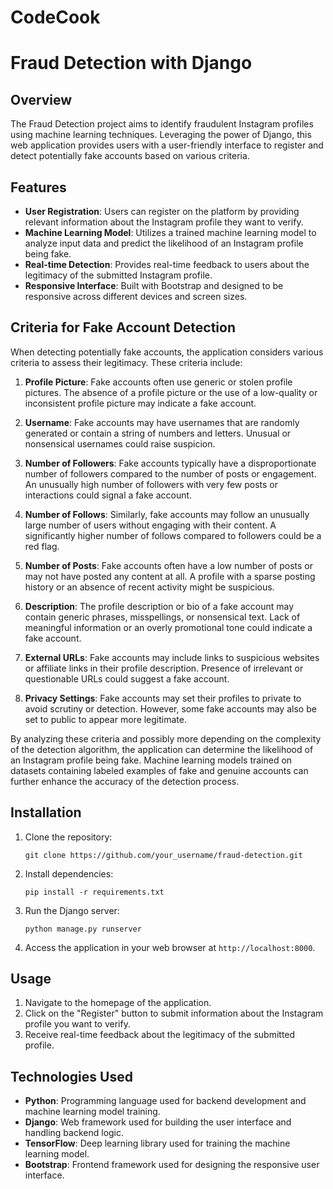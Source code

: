 # CodeCook


# Fraud Detection with Django

## Overview

The Fraud Detection project aims to identify fraudulent Instagram profiles using machine learning techniques. Leveraging the power of Django, this web application provides users with a user-friendly interface to register and detect potentially fake accounts based on various criteria.

## Features

- **User Registration**: Users can register on the platform by providing relevant information about the Instagram profile they want to verify.
- **Machine Learning Model**: Utilizes a trained machine learning model to analyze input data and predict the likelihood of an Instagram profile being fake.
- **Real-time Detection**: Provides real-time feedback to users about the legitimacy of the submitted Instagram profile.
- **Responsive Interface**: Built with Bootstrap and designed to be responsive across different devices and screen sizes.

## Criteria for Fake Account Detection

When detecting potentially fake accounts, the application considers various criteria to assess their legitimacy. These criteria include:

1. **Profile Picture**: Fake accounts often use generic or stolen profile pictures. The absence of a profile picture or the use of a low-quality or inconsistent profile picture may indicate a fake account.

2. **Username**: Fake accounts may have usernames that are randomly generated or contain a string of numbers and letters. Unusual or nonsensical usernames could raise suspicion.

3. **Number of Followers**: Fake accounts typically have a disproportionate number of followers compared to the number of posts or engagement. An unusually high number of followers with very few posts or interactions could signal a fake account.

4. **Number of Follows**: Similarly, fake accounts may follow an unusually large number of users without engaging with their content. A significantly higher number of follows compared to followers could be a red flag.

5. **Number of Posts**: Fake accounts often have a low number of posts or may not have posted any content at all. A profile with a sparse posting history or an absence of recent activity might be suspicious.

6. **Description**: The profile description or bio of a fake account may contain generic phrases, misspellings, or nonsensical text. Lack of meaningful information or an overly promotional tone could indicate a fake account.

7. **External URLs**: Fake accounts may include links to suspicious websites or affiliate links in their profile description. Presence of irrelevant or questionable URLs could suggest a fake account.

8. **Privacy Settings**: Fake accounts may set their profiles to private to avoid scrutiny or detection. However, some fake accounts may also be set to public to appear more legitimate.

By analyzing these criteria and possibly more depending on the complexity of the detection algorithm, the application can determine the likelihood of an Instagram profile being fake. Machine learning models trained on datasets containing labeled examples of fake and genuine accounts can further enhance the accuracy of the detection process.

## Installation

1. Clone the repository:
    ```
    git clone https://github.com/your_username/fraud-detection.git
    ```

2. Install dependencies:
    ```
    pip install -r requirements.txt
    ```

3. Run the Django server:
    ```
    python manage.py runserver
    ```

4. Access the application in your web browser at `http://localhost:8000`.

## Usage

1. Navigate to the homepage of the application.
2. Click on the "Register" button to submit information about the Instagram profile you want to verify.
3. Receive real-time feedback about the legitimacy of the submitted profile.

## Technologies Used

- **Python**: Programming language used for backend development and machine learning model training.
- **Django**: Web framework used for building the user interface and handling backend logic.
- **TensorFlow**: Deep learning library used for training the machine learning model.
- **Bootstrap**: Frontend framework used for designing the responsive user interface.


